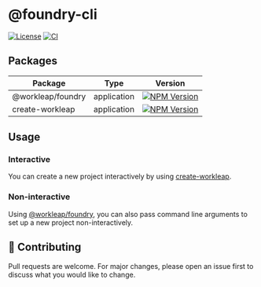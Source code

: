 # @foundry-cli

[![License](https://img.shields.io/badge/License-Apache_2.0-blue.svg)](./LICENSE)
[![CI](https://github.com/workleap/wl-foundry-cli/actions/workflows/ci.yml/badge.svg)](https://github.com/workleap/wl-foundry-cli/actions/workflows/ci.yml)

## Packages

| Package           | Type        | Version                                                                                                                         |
| ----------------- | ----------- | ------------------------------------------------------------------------------------------------------------------------------- |
| @workleap/foundry | application | [![NPM Version](http://img.shields.io/npm/v/@workleap/foundry.svg?style=flat)](https://www.npmjs.org/package/@workleap/foundry) |
| create-workleap   | application | [![NPM Version](http://img.shields.io/npm/v/create-workleap.svg?style=flat)](https://www.npmjs.org/package/create-workleap)     |

## Usage

### Interactive

You can create a new project interactively by using [create-workleap](packages/create-workleap/README.md).

### Non-interactive

Using [@workleap/foundry](packages/foundry/README.md), you can also pass command line arguments to set up a new project non-interactively.

## 🤝 Contributing

Pull requests are welcome. For major changes, please open an issue first to discuss what you would like to change.
